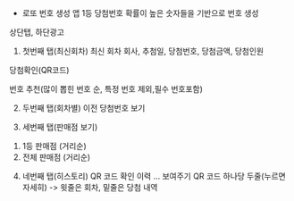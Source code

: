* 로또 번호 생성 앱
1등 당첨번호 확률이 높은 숫자들을 기반으로 번호 생성

상단탭, 하단광고

1. 첫번째 탭(최신회차)
최신 회차 
회사, 추첨일, 당첨번호, 당첨금액, 당첨인원

당첨확인(QR코드)

번호 추천(많이 뽑힌 번호 순, 특정 번호 제외,필수 번호포함)

2. 두번째 탭(회차별)
  이전 당첨번호 보기

3. 세번째 탭(판매점 보기)
  1) 1등 판매점 (거리순)
  2) 전체 판매점 (거리순)

4. 네번째 탭(히스토리)
QR 코드 확인 이력 ... 보여주기
QR 코드 하나당 두줄(누르면 자세히) -> 윗줄은 회차, 밑줄은 당첨 내역